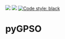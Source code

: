![](https://img.shields.io/travis/jajcayn/pygpso) ![](https://img.shields.io/github/v/release/jajcayn/pygpso) [![Code style: black](https://img.shields.io/badge/code%20style-black-000000.svg)](https://github.com/psf/black)

# pyGPSO
